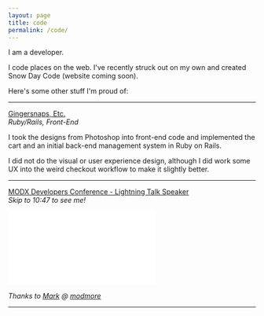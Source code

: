 ```yaml
---
layout: page
title: code
permalink: /code/
---
```


I am a developer.

I code places on the web. I've recently struck out on my own and created Snow Day Code (website coming soon).

Here's some other stuff I'm proud of:

___

<a href="https://www.gingersnapsetc.org/" title="Gingersnaps, Etc." target="_blank">Gingersnaps, Etc.</a><br>
*Ruby/Rails, Front-End*

I took the designs from Photoshop into front-end code and implemented the cart and an initial back-end management system in Ruby on Rails.

I did not do the visual or user experience design, although I did work some UX into the weird checkout workflow to make it slightly better. 

___

<a href="https://video.modmore.com/modx-weekend-2014/" title="MODX Developers Conference" target="_blank">MODX Developers Conference - Lightning Talk Speaker</a><br>
*Skip to 10:47 to see me!*

<div class="resiframe">

<iframe id="vimeoSource" src="//player.vimeo.com/video/107901603#t647" frameborder="0" webkitallowfullscreen mozallowfullscreen allowfullscreen></iframe>

</div>

*Thanks to <a href="https://twitter.com/mark_hamstra" title="Mark Hamstra Twitter" target="_blank">Mark</a> @ <a href="https://modmore.com/" title="modmore" target="_blank">modmore</a>*

___